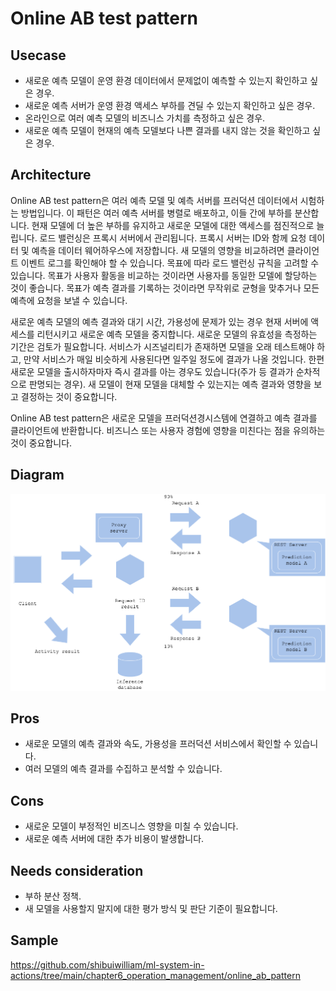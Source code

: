 # Online AB test pattern

## Usecase
- 새로운 예측 모델이 운영 환경 데이터에서 문제없이 예측할 수 있는지 확인하고 싶은 경우.
- 새로운 예측 서버가 운영 환경 액세스 부하를 견딜 수 있는지 확인하고 싶은 경우.
- 온라인으로 여러 예측 모델의 비즈니스 가치를 측정하고 싶은 경우.
- 새로운 예측 모델이 현재의 예측 모델보다 나쁜 결과를 내지 않는 것을 확인하고 싶은 경우.

## Architecture
Online AB test pattern은 여러 예측 모델 및 예측 서버를 프러덕션 데이터에서 시험하는 방법입니다. 이 패턴은 여러 예측 서버를 병렬로 배포하고, 이들 간에 부하를 분산합니다. 현재 모델에 더 높은 부하를 유지하고 새로운 모델에 대한 액세스를 점진적으로 늘립니다. 로드 밸런싱은 프록시 서버에서 관리됩니다. 프록시 서버는 ID와 함께 요청 데이터 및 예측을 데이터 웨어하우스에 저장합니다. 새 모델의 영향을 비교하려면 클라이언트 이벤트 로그를 확인해야 할 수 있습니다. 목표에 따라 로드 밸런싱 규칙을 고려할 수 있습니다. 목표가 사용자 활동을 비교하는 것이라면 사용자를 동일한 모델에 할당하는 것이 좋습니다. 목표가 예측 결과를 기록하는 것이라면 무작위로 균형을 맞추거나 모든 예측에 요청을 보낼 수 있습니다. <br>

새로운 예측 모델의 예측 결과와 대기 시간, 가용성에 문제가 있는 경우 현재 서버에 액세스를 리턴시키고 새로운 예측 모델을 중지합니다. 새로운 모델의 유효성을 측정하는 기간은 검토가 필요합니다. 서비스가 시즈널리티가 존재하면 모델을 오래 테스트해야 하고, 만약 서비스가 매일 비슷하게 사용된다면 일주일 정도에 결과가 나올 것입니다. 한편 새로운 모델을 출시하자마자 즉시 결과를 아는 경우도 있습니다(주가 등 결과가 순차적으로 판명되는 경우). 새 모델이 현재 모델을 대체할 수 있는지는 예측 결과와 영향을 보고 결정하는 것이 중요합니다. <br>

Online AB test pattern은 새로운 모델을 프러덕션경시스템에 연결하고 예측 결과를 클라이언트에 반환합니다. 비즈니스 또는 사용자 경험에 영향을 미친다는 점을 유의하는 것이 중요합니다.


## Diagram
![diagram](diagram.png)


## Pros
- 새로운 모델의 예측 결과와 속도, 가용성을 프러덕션 서비스에서 확인할 수 있습니다.
- 여러 모델의 예측 결과를 수집하고 분석할 수 있습니다.

## Cons
- 새로운 모델이 부정적인 비즈니스 영향을 미칠 수 있습니다.
- 새로운 예측 서버에 대한 추가 비용이 발생합니다.

## Needs consideration
- 부하 분산 정책.
- 새 모델을 사용할지 말지에 대한 평가 방식 및 판단 기준이 필요합니다.

## Sample
https://github.com/shibuiwilliam/ml-system-in-actions/tree/main/chapter6_operation_management/online_ab_pattern
